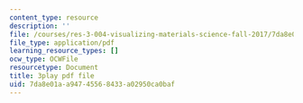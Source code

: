 ```yaml
---
content_type: resource
description: ''
file: /courses/res-3-004-visualizing-materials-science-fall-2017/7da8e01aa94745568433a02950ca0baf_6mndLA1SceA.pdf
file_type: application/pdf
learning_resource_types: []
ocw_type: OCWFile
resourcetype: Document
title: 3play pdf file
uid: 7da8e01a-a947-4556-8433-a02950ca0baf
---
```


